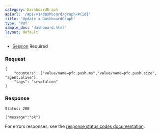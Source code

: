 ```yaml
---
category: DashboardGraph
apiurl: '/api/v1/dashboard/graph/#{id}'
title: 'Update a DashboardGraph'
type: 'PUT'
sample_doc: 'dashboard.html'
layout: default
---
```


* [Session](#/authentication) Required

### Request
```
{
    "counters": ["value/name=pfc.push.ms","value/name=pfc.push.size", "agent.alive"],
    "tags": "srv=falcon"
}
```

### Response

```Status: 200```

```{"message":"ok"}```

For errors responses, see the [response status codes documentation](#/response-status-codes).
